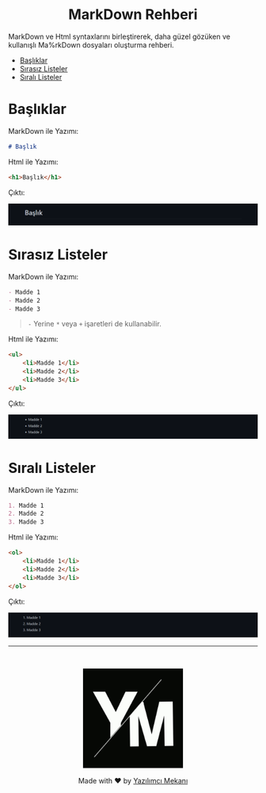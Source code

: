 <h1 align="center">MarkDown Rehberi</h1>

MarkDown ve Html syntaxlarını birleştirerek, daha güzel gözüken ve kullanışlı Ma%rkDown dosyaları oluşturma rehberi.

- [Başlıklar](#başlıklar)
- [Sırasız Listeler](#sırasız-listeler)
- [Sıralı Listeler](#sıralı-listeler)

# Başlıklar

MarkDown ile Yazımı: 

```md
# Başlık
```

Html ile Yazımı:

```html
<h1>Başlık</h1>
```

Çıktı:

![Başlık Çıktısı](./assets/baslik-0.png)

# Sırasız Listeler

MarkDown ile Yazımı: 

```md
- Madde 1
- Madde 2
- Madde 3
```
> `-` Yerine `*` veya `+` işaretleri de kullanabilir.

Html ile Yazımı:

```html
<ul>
    <li>Madde 1</li>
    <li>Madde 2</li>
    <li>Madde 3</li>
</ul>
```

Çıktı:

![Sırasız Liste Çıktısı](./assets/liste-0.png)

# Sıralı Listeler

MarkDown ile Yazımı: 

```md
1. Madde 1
2. Madde 2
3. Madde 3
```

Html ile Yazımı:

```html
<ol>
    <li>Madde 1</li>
    <li>Madde 2</li>
    <li>Madde 3</li>
</ol>
```

Çıktı:

![Sıralı Liste Çıktısı](./assets/liste-1.png)

---

<br>

<p align="center"> 
<a href="https://discord.gg/yazilimcimekani">
    <img src="./assets/_ym_500x500_siyah_simple.gif" width="40%">
</a>
</p>

<p align="center">
Made with ❤️ by <a href="https://github.com/yazilimcimekani">Yazılımcı Mekanı</a>
</p>
